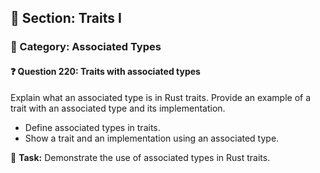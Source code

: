 ## 📘 Section: Traits I  
### 🔹 Category: Associated Types  
#### ❓ Question 220: Traits with associated types

Explain what an associated type is in Rust traits. Provide an example of a trait with an associated type and its implementation.

- Define associated types in traits.
- Show a trait and an implementation using an associated type.

🔧 **Task:** Demonstrate the use of associated types in Rust traits.
